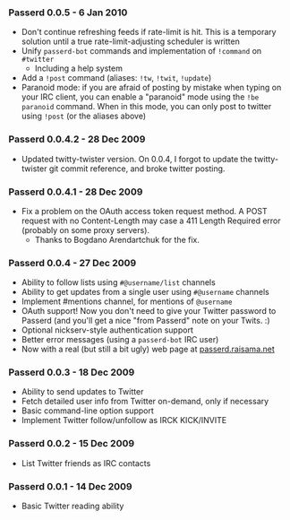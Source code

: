 ### Passerd 0.0.5 - 6 Jan 2010

* Don't continue refreshing feeds if rate-limit is hit. This is a temporary
  solution until a true rate-limit-adjusting scheduler is written
* Unify `passerd-bot` commands and implementation of `!command` on `#twitter`
  * Including a help system
* Add a `!post` command (aliases: `!tw`, `!twit`, `!update`)
* Paranoid mode: if you are afraid of posting by mistake when typing on
  your IRC client, you can enable a "paranoid" mode using the `!be paranoid`
  command.
  When in this mode, you can only post to twitter using `!post` (or the aliases
  above)


### Passerd 0.0.4.2 - 28 Dec 2009

* Updated twitty-twister version. On 0.0.4, I forgot to update the
  twitty-twister git commit reference, and broke twitter posting.


### Passerd 0.0.4.1 - 28 Dec 2009

* Fix a problem on the OAuth access token request method. A POST
  request with no Content-Length may case a 411 Length Required
  error (probably on some proxy servers).
  * Thanks to Bogdano Arendartchuk for the fix.


### Passerd 0.0.4 - 27 Dec 2009

* Ability to follow lists using `#@username/list` channels
* Ability to get updates from a single user using `#@username` channels
* Implement #mentions channel, for mentions of `@username`
* OAuth support! Now you don't need to give your Twitter password to
  Passerd (and you'll get a nice "from Passerd" note on your Twits.  :)
* Optional nickserv-style authentication support
* Better error messages (using a `passerd-bot` IRC user)
* Now with a real (but still a bit ugly) web page at [passerd.raisama.net](http://passerd.raisama.net/)


### Passerd 0.0.3 - 18 Dec 2009

* Ability to send updates to Twitter
* Fetch detailed user info from Twitter on-demand, only if necessary
* Basic command-line option support
* Implement Twitter follow/unfollow as IRCK KICK/INVITE

### Passerd 0.0.2 - 15 Dec 2009

* List Twitter friends as IRC contacts


### Passerd 0.0.1 - 14 Dec 2009

* Basic Twitter reading ability
